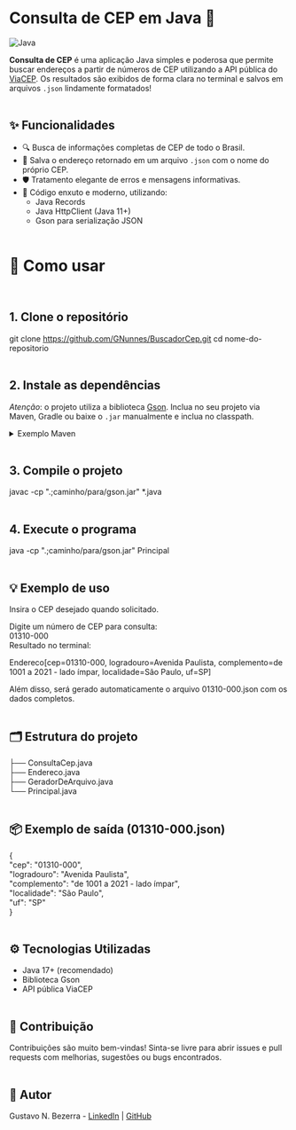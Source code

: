 # Consulta de CEP em Java 🚀
![Java](https://img.shields.io/badge/Language-Java-orange)

**Consulta de CEP** é uma aplicação Java simples e poderosa que permite buscar endereços a partir de números de CEP utilizando a API pública do [ViaCEP](https://viacep.com.br/). Os resultados são exibidos de forma clara no terminal e salvos em arquivos `.json` lindamente formatados!
<br><br>
## ✨ Funcionalidades

- 🔍 Busca de informações completas de CEP de todo o Brasil.
- 💾 Salva o endereço retornado em um arquivo `.json` com o nome do próprio CEP.
- 🛡️ Tratamento elegante de erros e mensagens informativas.
- 🧊 Código enxuto e moderno, utilizando:
  - Java Records
  - Java HttpClient (Java 11+)
  - Gson para serialização JSON <br><br>

# 🚀 Como usar <br><br>

## 1. **Clone o repositório**

git clone https://github.com/GNunnes/BuscadorCep.git
cd nome-do-repositorio
<br><br>

## 2. **Instale as dependências**

*Atenção*: o projeto utiliza a biblioteca [Gson](https://github.com/google/gson). Inclua no seu projeto via Maven, Gradle ou baixe o `.jar` manualmente e inclua no classpath.
<br>
<details>
<summary>Exemplo Maven</summary>

<dependency> <groupId>com.google.code.gson</groupId> <artifactId>gson</artifactId> <version>2.10.1</version> </dependency> ``` </details>
<br>
## 3. Compile o projeto

javac -cp ".;caminho/para/gson.jar" *.java
<br><br>
## 4. Execute o programa

java -cp ".;caminho/para/gson.jar" Principal
<br><br>
## 💡 Exemplo de uso
Insira o CEP desejado quando solicitado.

Digite um número de CEP para consulta:<br>
01310-000<br>
Resultado no terminal:

Endereco[cep=01310-000, logradouro=Avenida Paulista, complemento=de 1001 a 2021 - lado ímpar, localidade=São Paulo, uf=SP]

Além disso, será gerado automaticamente o arquivo 01310-000.json com os dados completos.
<br><br>
## 🗂️ Estrutura do projeto

├── ConsultaCep.java<br>
├── Endereco.java<br>
├── GeradorDeArquivo.java<br>
└── Principal.java
<br><br>
## 📦 Exemplo de saída (01310-000.json)

{<br>
  "cep": "01310-000",<br>
  "logradouro": "Avenida Paulista",<br>
  "complemento": "de 1001 a 2021 - lado ímpar",<br>
  "localidade": "São Paulo",<br>
  "uf": "SP"<br>
}
<br><br>
## ⚙️ Tecnologias Utilizadas <br>
- Java 17+ (recomendado)<br>
- Biblioteca Gson<br>
- API pública ViaCEP
<br><br>
## 🙏 Contribuição
Contribuições são muito bem-vindas! Sinta-se livre para abrir issues e pull requests com melhorias, sugestões ou bugs encontrados.
<br><br>
## 👤 Autor

Gustavo N. Bezerra - [LinkedIn](www.linkedin.com/in/gustavo-nunnes) | [GitHub](https://github.com/GNunnes)
